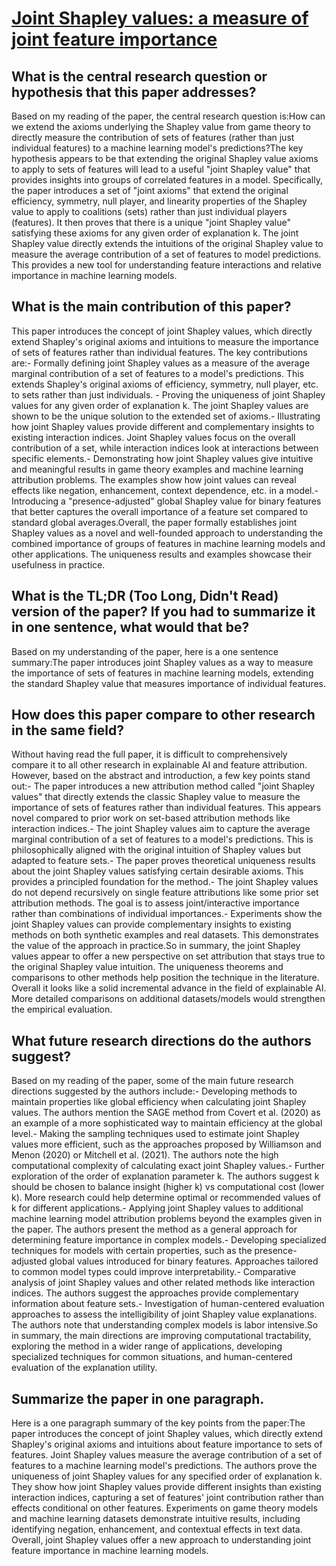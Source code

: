 # [Joint Shapley values: a measure of joint feature importance](https://arxiv.org/abs/2107.11357)

## What is the central research question or hypothesis that this paper addresses?

Based on my reading of the paper, the central research question is:How can we extend the axioms underlying the Shapley value from game theory to directly measure the contribution of sets of features (rather than just individual features) to a machine learning model's predictions?The key hypothesis appears to be that extending the original Shapley value axioms to apply to sets of features will lead to a useful "joint Shapley value" that provides insights into groups of correlated features in a model. Specifically, the paper introduces a set of "joint axioms" that extend the original efficiency, symmetry, null player, and linearity properties of the Shapley value to apply to coalitions (sets) rather than just individual players (features). It then proves that there is a unique "joint Shapley value" satisfying these axioms for any given order of explanation k. The joint Shapley value directly extends the intuitions of the original Shapley value to measure the average contribution of a set of features to model predictions. This provides a new tool for understanding feature interactions and relative importance in machine learning models.


## What is the main contribution of this paper?

This paper introduces the concept of joint Shapley values, which directly extend Shapley's original axioms and intuitions to measure the importance of sets of features rather than individual features. The key contributions are:- Formally defining joint Shapley values as a measure of the average marginal contribution of a set of features to a model's predictions. This extends Shapley's original axioms of efficiency, symmetry, null player, etc. to sets rather than just individuals. - Proving the uniqueness of joint Shapley values for any given order of explanation k. The joint Shapley values are shown to be the unique solution to the extended set of axioms.- Illustrating how joint Shapley values provide different and complementary insights to existing interaction indices. Joint Shapley values focus on the overall contribution of a set, while interaction indices look at interactions between specific elements.- Demonstrating how joint Shapley values give intuitive and meaningful results in game theory examples and machine learning attribution problems. The examples show how joint values can reveal effects like negation, enhancement, context dependence, etc. in a model.- Introducing a "presence-adjusted" global Shapley value for binary features that better captures the overall importance of a feature set compared to standard global averages.Overall, the paper formally establishes joint Shapley values as a novel and well-founded approach to understanding the combined importance of groups of features in machine learning models and other applications. The uniqueness results and examples showcase their usefulness in practice.


## What is the TL;DR (Too Long, Didn't Read) version of the paper? If you had to summarize it in one sentence, what would that be?

Based on my understanding of the paper, here is a one sentence summary:The paper introduces joint Shapley values as a way to measure the importance of sets of features in machine learning models, extending the standard Shapley value that measures importance of individual features.


## How does this paper compare to other research in the same field?

Without having read the full paper, it is difficult to comprehensively compare it to all other research in explainable AI and feature attribution. However, based on the abstract and introduction, a few key points stand out:- The paper introduces a new attribution method called "joint Shapley values" that directly extends the classic Shapley value to measure the importance of sets of features rather than individual features. This appears novel compared to prior work on set-based attribution methods like interaction indices.- The joint Shapley values aim to capture the average marginal contribution of a set of features to a model's predictions. This is philosophically aligned with the original intuition of Shapley values but adapted to feature sets.- The paper proves theoretical uniqueness results about the joint Shapley values satisfying certain desirable axioms. This provides a principled foundation for the method.- The joint Shapley values do not depend recursively on single feature attributions like some prior set attribution methods. The goal is to assess joint/interactive importance rather than combinations of individual importances.- Experiments show the joint Shapley values can provide complementary insights to existing methods on both synthetic examples and real datasets. This demonstrates the value of the approach in practice.So in summary, the joint Shapley values appear to offer a new perspective on set attribution that stays true to the original Shapley value intuition. The uniqueness theorems and comparisons to other methods help position the technique in the literature. Overall it looks like a solid incremental advance in the field of explainable AI. More detailed comparisons on additional datasets/models would strengthen the empirical evaluation.


## What future research directions do the authors suggest?

Based on my reading of the paper, some of the main future research directions suggested by the authors include:- Developing methods to maintain properties like global efficiency when calculating joint Shapley values. The authors mention the SAGE method from Covert et al. (2020) as an example of a more sophisticated way to maintain efficiency at the global level.- Making the sampling techniques used to estimate joint Shapley values more efficient, such as the approaches proposed by Williamson and Menon (2020) or Mitchell et al. (2021). The authors note the high computational complexity of calculating exact joint Shapley values.- Further exploration of the order of explanation parameter k. The authors suggest k should be chosen to balance insight (higher k) vs computational cost (lower k). More research could help determine optimal or recommended values of k for different applications.- Applying joint Shapley values to additional machine learning model attribution problems beyond the examples given in the paper. The authors present the method as a general approach for determining feature importance in complex models.- Developing specialized techniques for models with certain properties, such as the presence-adjusted global values introduced for binary features. Approaches tailored to common model types could improve interpretability.- Comparative analysis of joint Shapley values and other related methods like interaction indices. The authors suggest the approaches provide complementary information about feature sets.- Investigation of human-centered evaluation approaches to assess the intelligibility of joint Shapley value explanations. The authors note that understanding complex models is labor intensive.So in summary, the main directions are improving computational tractability, exploring the method in a wider range of applications, developing specialized techniques for common situations, and human-centered evaluation of the explanation utility.


## Summarize the paper in one paragraph.

Here is a one paragraph summary of the key points from the paper:The paper introduces the concept of joint Shapley values, which directly extend Shapley's original axioms and intuitions about feature importance to sets of features. Joint Shapley values measure the average contribution of a set of features to a machine learning model's predictions. The authors prove the uniqueness of joint Shapley values for any specified order of explanation k. They show how joint Shapley values provide different insights than existing interaction indices, capturing a set of features' joint contribution rather than effects conditional on other features. Experiments on game theory models and machine learning datasets demonstrate intuitive results, including identifying negation, enhancement, and contextual effects in text data. Overall, joint Shapley values offer a new approach to understanding joint feature importance in machine learning models.
